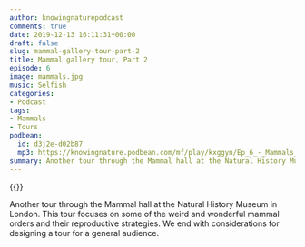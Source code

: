 ```yaml
---
author: knowingnaturepodcast
comments: true
date: 2019-12-13 16:11:31+00:00
draft: false
slug: mammal-gallery-tour-part-2
title: Mammal gallery tour, Part 2
episode: 6
image: mammals.jpg
music: Selfish
categories:
- Podcast
tags:
- Mammals
- Tours
podbean:
  id: d3j2e-d02b87
  mp3: https://knowingnature.podbean.com/mf/play/kxggyn/Ep_6_-_Mammals_tour_pt_2.mp3
summary: Another tour through the Mammal hall at the Natural History Museum in London. Focusing on weird and wonderful mammal orders and their reproductive strategies. We end with considerations for designing a tour for a general audience.
---
```


{{<podcast-player>}}

Another tour through the Mammal hall at the Natural History Museum in London.
This tour focuses on some of the weird and wonderful mammal orders and their
reproductive strategies. We end with considerations for designing a tour for a
general audience.
